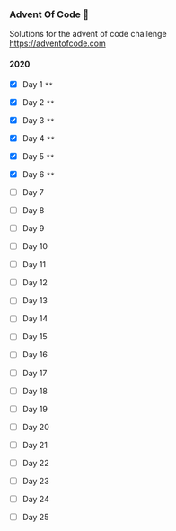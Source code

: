 ### Advent Of Code &#x1F384;

Solutions for the advent of code challenge  
https://adventofcode.com


#### 2020

- [x] Day 1 `**`
- [x] Day 2 `**` 
- [x] Day 3 `**` 
- [x] Day 4 `**`
- [x] Day 5 `**`
- [x] Day 6 `**` 
- [ ] Day 7 
- [ ] Day 8 
- [ ] Day 9 
- [ ] Day 10 
- [ ] Day 11
- [ ] Day 12 
- [ ] Day 13
- [ ] Day 14
- [ ] Day 15
- [ ] Day 16
- [ ] Day 17
- [ ] Day 18
- [ ] Day 19
- [ ] Day 20
- [ ] Day 21
- [ ] Day 22
- [ ] Day 23
- [ ] Day 24
- [ ] Day 25
 
